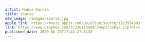 ```yaml
---
artist: Nubya Garcia
title: Source
new_image: /images/source.jpg
apple_link: https://music.apple.com/us/album/source/1523554803
link: https://www.dropbox.com/s/33w115adkn3nept/nubya.zip?dl=1
published_date: 2020-08-28T17:42:27.813Z
---
```

